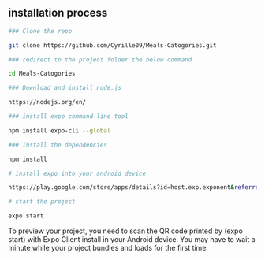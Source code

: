 ## installation process

```bash
### Clone the repo

git clone https://github.com/Cyrille09/Meals-Catogories.git

### redirect to the project folder the below command

cd Meals-Catogories

### Download and install node.js

https://nodejs.org/en/

### install expo command line tool

npm install expo-cli --global

### Install the dependencies

npm install

# install expo into your android device

https://play.google.com/store/apps/details?id=host.exp.exponent&referrer=www

# start the project

expo start

```

To preview your project, you need to scan the QR code printed by (expo start) with Expo Client install in your Android device. You may have to wait a minute while your project bundles and loads for the first time.
